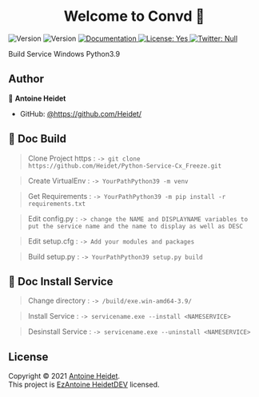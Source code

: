 <h1 align="center">Welcome to Convd 👋</h1>
<p>
  <img alt="Version" src="https://img.shields.io/badge/Python-3776AB?style=for-the-badge&logo=python&logoColor=white">
  <img alt="Version" src="https://img.shields.io/badge/version-1-blue.svg?cacheSeconds=2592000" />
  <a href="https://github.com/Heidet/Python-Service-Cx_Freeze" target="_blank">
    <img alt="Documentation" src="https://img.shields.io/badge/documentation-yes-brightgreen.svg" />
  </a>
  <a href="yes" target="_blank">
    <img alt="License: Yes" src="https://img.shields.io/badge/documentation-yes-brightgreen.svg" />
  </a>
  <a href="https://twitter.com/Null" target="_blank">
    <img alt="Twitter: Null" src="https://img.shields.io/twitter/follow/Null.svg?style=social" />
  </a>
</p>

Build Service Windows Python3.9

## Author
👤 **Antoine Heidet** 
* GitHub: [@https:\/\/github.com\/Heidet\/](https://github.com/Heidet)


## 📝 Doc Build 
> Clone Project https :
`-> git clone https://github.com/Heidet/Python-Service-Cx_Freeze.git`

> Create VirtualEnv :
`-> YourPathPython39 -m venv `

> Get Requirements :
`-> YourPathPython39 -m pip install -r requirements.txt`

> Edit config.py :
`-> change the NAME and DISPLAYNAME variables to put the service name and the name to display as well as DESC`

> Edit setup.cfg :
`-> Add your modules and packages`
	
> Build setup.py :
`-> YourPathPython39 setup.py build`



## 📝 Doc Install Service
> Change directory :
`-> /build/exe.win-amd64-3.9/`

> Install Service :
`-> servicename.exe --install <NAMESERVICE>`

> Desinstall Service :
`-> servicename.exe --uninstall <NAMESERVICE>`


## License
Copyright © 2021 [Antoine Heidet](https://github.com/Heidet).<br />
This project is [EzAntoine HeidetDEV](https://github.com/Heidet) licensed.
